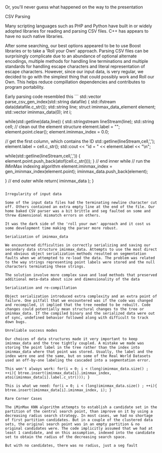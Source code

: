 Or, you'll never guess what happened on the way to the presentation

CSV Parsing

Many scripting languages such as PHP and Python have built in or widely adopted libraries for reading and parsing CSV files. C++ has appears to have no such native libraries.

After some searching, our best options appeared to be to use Boost libraries or to take a 'Roll your Own' approach. Parsing CSV files can be surprisingly complicate due to an abundance of optional alternate encodings, multiple methods for handling line terminations and multiple standards for handling escape characters and literal representation of escape characters. However, since our input data, is very regular, we decided to go with the simplest thing that could possibly work and Roll our Own. This helps reduce compillation dependencies and contributes to program portability.

Early parsing code resembled this ``` std::vector parse_csv_gen_index(std::string datafile) { std::ifstream data(datafile.c_str()); std::string line; struct iminmax_data_element element; std::vector iminmax_data(0); int i;

while(std::getline(data,line)) { std::stringstream lineStream(line); std::string cell; // clean out the element structure element.label = ""; element.point.clear(); element.iminmax_index = 0.0;

  // get the first column, which contains the ID
  std::getline(lineStream,cell,',');
  element.label = cell.c_str();
  std::cout << "id = " << element.label << "\n";

  while(std::getline(lineStream,cell,','))
    {
      element.point.push_back(atof(cell.c_str()));
    } // end inner while
  // run the iMinMax indexing algorithm
  element.iminmax_index = gen_iminmax_index(element.point);
  iminmax_data.push_back(element);

} // end outer while
return( iminmax_data ); }

```

Irregularity of input data

Some of the input data files had the terminating newline character cut off. Others contained an extra empty line at the end of the file. Our home baked CSV parser was a bit brittle and seg faulted on some and threw dimensional mismatch errors on others.

It was the dark side of the 'roll your own' approach and it cost us some development time making the parser more robust.

Serialization of iminmax_data

We encountered difficulties in correctly serializing and saving our secondary data structure iminmax_data. Attempts to use the most direct and obvious object serialization methods resulted on segmentation faults when we attempted to re-load the data. The problem was related to the way strings representing point labels were stored and the null characters terminating these strings.

The solution involve more complex save and load methods that preserved additional meta-data about size and dimensionality of the data

Serialization and re-compillation

Object serialization introduced extra complexity and an extra point of failure. One pitfall that we encountered was if the code was changed and recompiled, it implied that the tree needed to be rebuilt. Code changes could potentially mean structural changes to the tree or iminmax_data. If the compiled binary and the serialized data were out of sync, undefined behavior followed along with difficult to track down bugs.

Unreliable success modes

Our choices of data structures made it very important to keep iminmax_data and the tree tightly coupled. A mistake we made was storing the point label in the tree rather than the index into iminmax_data where that point was stored. Usually, the label and the index were one and the same, but on some of the Real World Datasets used an off-by-one labeling the cascaded into a segmentation error.

This won't always work: for(i = 0; i < (long)iminmax_data.size() ; ++i){ btree.insert(iminmax_data[i].iminmax_index, atoi(iminmax_data[i].label.c_str())); }

This is what we need: for(i = 0; i < (long)iminmax_data.size() ; ++i){ btree.insert(iminmax_data[i].iminmax_index, i); }

Rare Corner Cases

The iMinMax KNN algorithm attempts to establish a candidate set in the partition of the central search point, than improve on it by using a decreasing radius search strategy. In most cases, we had no shortage of first partition candidates. But in a couple of the clustered data sets, the original search point was in an empty partition & no original candidates were. The code implicitly assumed that we had at least 1 candidate, and on this assumption, indexed into the candidate set to obtain the radius of the decreasing search space.

But with no candidates, there was no radius, just a seg fault

